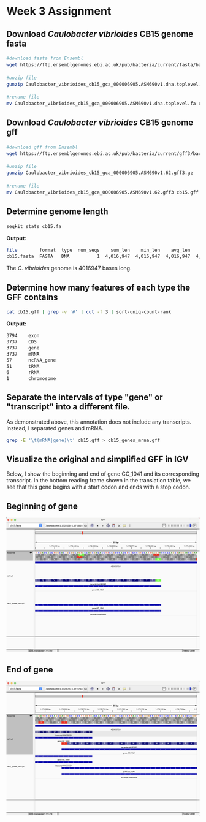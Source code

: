# Week 3 Assignment #

## Download *Caulobacter vibrioides* CB15 genome fasta ##

```bash
#download fasta from Ensembl
wget https://ftp.ensemblgenomes.ebi.ac.uk/pub/bacteria/current/fasta/bacteria_0_collection/caulobacter_vibrioides_cb15_gca_000006905/dna/Caulobacter_vibrioides_cb15_gca_000006905.ASM690v1.dna.toplevel.fa.gz

#unzip file
gunzip Caulobacter_vibrioides_cb15_gca_000006905.ASM690v1.dna.toplevel.fa.gz

#rename file
mv Caulobacter_vibrioides_cb15_gca_000006905.ASM690v1.dna.toplevel.fa cb15.fa
```
## Download *Caulobacter vibrioides* CB15 genome gff ##


```bash
#download gff from Ensembl
wget https://ftp.ensemblgenomes.ebi.ac.uk/pub/bacteria/current/gff3/bacteria_0_collection/caulobacter_vibrioides_cb15_gca_000006905/Caulobacter_vibrioides_cb15_gca_000006905.ASM690v1.62.gff3.gz

#unzip file
gunzip Caulobacter_vibrioides_cb15_gca_000006905.ASM690v1.62.gff3.gz

#rename file
mv Caulobacter_vibrioides_cb15_gca_000006905.ASM690v1.62.gff3 cb15.gff
```

## Determine genome length ##
```bash
seqkit stats cb15.fa
```

**Output:**
```bash
file        format  type  num_seqs    sum_len    min_len    avg_len    max_len
cb15.fasta  FASTA   DNA          1  4,016,947  4,016,947  4,016,947  4,016,947
```
The *C. vibrioides* genome is 4016947 bases long.


## Determine how many features of each type the GFF contains ##
```bash
cat cb15.gff | grep -v '#' | cut -f 3 | sort-uniq-count-rank
```
**Output:**
```
3794	exon
3737	CDS
3737	gene
3737	mRNA
57  	ncRNA_gene
51  	tRNA
6   	rRNA
1   	chromosome
```
## Separate the intervals of type "gene" or "transcript" into a different file. ##
As demonstrated above, this annotation does not include any transcripts. Instead, I separated genes and mRNA.

```bash
grep -E '\t(mRNA|gene)\t' cb15.gff > cb15_genes_mrna.gff
```

## Visualize the original and simplified GFF in IGV ##
Below, I show the beginning and end of gene CC_1041 and its corresponding transcript. In the bottom reading frame shown in the translation table, we see that this gene begins with a start codon and ends with a stop codon.

## Beginning of gene ##
![alt text](start_codon.png)

## End of gene ##
![alt text](stop_codon.png)